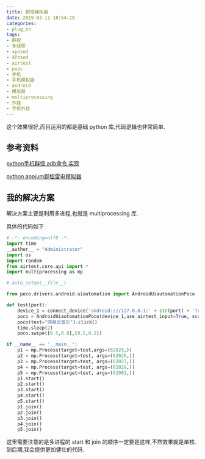 ```yaml
---
title: 群控模拟器
date: 2019-03-11 18:54:29
categories:
- plug_in
tags:
- 群控
- 多线程
- xposed
- XPosed
- airtest
- popc
- 手机
- 手机模拟器
- android
- 模拟器
- multiprocessing
- 外挂
- 手机外挂
---
```


这个效果很好,而且运用的都是基础 python 库,代码逻辑也非常简单.

<!-- more -->

## 参考资料

[python手机群控 adb命令 实现](https://blog.csdn.net/m0_38124502/article/details/79912539)

[python appium群控雷电模拟器](https://zhuanlan.zhihu.com/p/51223874)

## 我的解决方案

解决方案主要是利用多进程,也就是 multiprocessing 库.

具体的代码如下

```python
# -*- encoding=utf8 -*-
import time
__author__ = "Administrator"
import os
import random
from airtest.core.api import *
import multiprocessing as mp

# auto_setup(__file__)

from poco.drivers.android.uiautomation import AndroidUiautomationPoco

def test(port):
    device_1 = connect_device('android:///127.0.0.1:' + str(port) + '?cap_method=javacap&touch_method=adb')
    poco = AndroidUiautomationPoco(device_1,use_airtest_input=True, screenshot_each_action=False)
    poco(text="网易云音乐").click()
    time.sleep(2)
    poco.swipe([0.5,0.8],[0.5,0.2])

if __name__ == '__main__':
    p1 = mp.Process(target=test,args=(62029,))
    p2 = mp.Process(target=test, args=(62026,))
    p3 = mp.Process(target=test, args=(62027,))
    p4 = mp.Process(target=test, args=(62028,))
    p5 = mp.Process(target=test, args=(62001,))
    p1.start()
    p2.start()
    p3.start()
    p4.start()
    p5.start()
    p1.join()
    p2.join()
    p3.join()
    p4.join()
    p5.join()
```
这里需要注意的是多进程的 start 和 join 的顺序一定要是这样,不然效果就是单核.
到后期,我会提供更加健壮的代码.






























